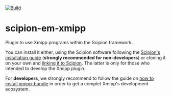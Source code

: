 [![Build](https://github.com/I2PC/scipion-em-xmipp/actions/workflows/build.yml/badge.svg)](https://github.com/I2PC/scipion-em-xmipp/actions/workflows/build.yml)

# scipion-em-xmipp

Plugin to use Xmipp programs within the Scipion framework.

You can install it either, using the Scipion software following 
the [Scipion's installation guide](https://scipion-em.github.io/docs/release-3.0.0/docs/scipion-modes/how-to-install.html)
(**strongly recommended for non-developers**) or cloning it on your own and 
[linking it to Scipion](https://github.com/I2PC/xmipp#linking-standalone-version-to-scipion).
The latter is only for those who intended to develop the Xmipp plugin.

For **developers**, we strongly recommend to follow the guide on 
[how to install xmipp-bundle](https://github.com/i2pc/xmipp#xmipp-as-a-standalone-bundle-for-developers) 
in order to get a complet Xmipp's development ecosystem.
